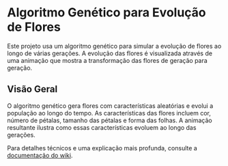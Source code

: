 # Algoritmo Genético para Evolução de Flores

Este projeto usa um algoritmo genético para simular a evolução de flores ao longo de várias gerações. A evolução das flores é visualizada através de uma animação que mostra a transformação das flores de geração para geração.

## Visão Geral

O algoritmo genético gera flores com características aleatórias e evolui a população ao longo do tempo. As características das flores incluem cor, número de pétalas, tamanho das pétalas e forma das folhas. A animação resultante ilustra como essas características evoluem ao longo das gerações.

Para detalhes técnicos e uma explicação mais profunda, consulte a [documentação do wiki](https://github.com/Liedson1/Algoritmo-Gen-tico-para-Evolu-o-de-Flores/wiki).
